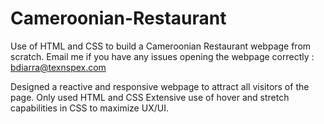 # Cameroonian-Restaurant
Use of HTML and CSS to build a Cameroonian Restaurant webpage from scratch. 
Email me if you have any issues opening the webpage correctly : bdiarra@texnspex.com

Designed a reactive and responsive webpage to attract all visitors of the page. 
Only used HTML and CSS
Extensive use of hover and stretch capabilities in CSS to maximize UX/UI. 
